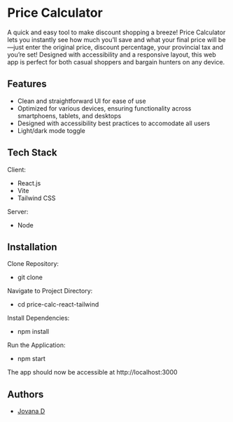 # Price Calculator

A quick and easy tool to make discount shopping a breeze!
Price Calculator lets you instantly see how much you’ll save and what your final price will be—just enter the original price, discount percentage, your provincial tax and you’re set! Designed with accessibility and a responsive layout, this web app is perfect for both casual shoppers and bargain hunters on any device.

## Features

- Clean and straightforward UI for ease of use
- Optimized for various devices, ensuring functionality across smartphoens, tablets, and desktops
- Designed with accessibility best practices to accomodate all users
- Light/dark mode toggle

## Tech Stack

Client:

- React.js
- Vite
- Tailwind CSS

Server:

- Node

## Installation

Clone Repository:

- git clone

Navigate to Project Directory:

- cd price-calc-react-tailwind

Install Dependencies:

- npm install

Run the Application:

- npm start

The app should now be accessible at http://localhost:3000

## Authors

- [Jovana D](https://www.github.com/jodrasko)
